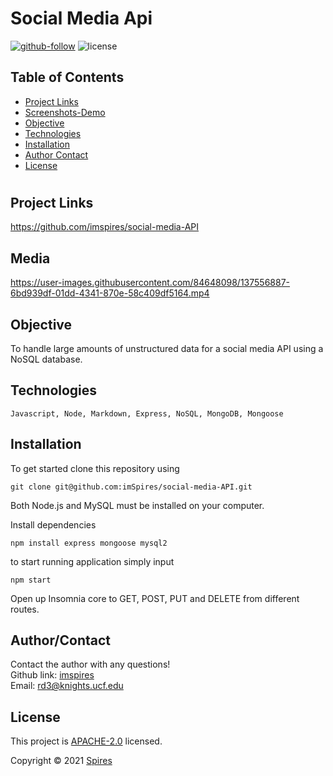 # Social Media Api

[![github-follow](https://img.shields.io/github/followers/imspires?label=Follow&logoColor=purple&style=social)](https://github.com/imspires)
 ![license](https://img.shields.io/badge/license-Apache%202.0-blue)

   ## Table of Contents
  * [ Project Links ](#Project-Links)
  * [ Screenshots-Demo ](#Media)
  * [ Objective ](#Objective)
  * [ Technologies ](#Technologies)
  * [ Installation ](#Installation)
  * [ Author Contact ](#AuthorContact)
  * [ License ](#License)
  #

  ## Project Links
  https://github.com/imspires/social-media-API<br>

  ## Media

https://user-images.githubusercontent.com/84648098/137556887-6bd939df-01dd-4341-870e-58c409df5164.mp4


  ## Objective
  To handle large amounts of unstructured data for a social media API using a NoSQL database.

  ## Technologies
  ```
  Javascript, Node, Markdown, Express, NoSQL, MongoDB, Mongoose
  ```

  ## Installation

  To get started clone this repository using 
  <br>

  ```
  git clone git@github.com:imSpires/social-media-API.git
  ```
  Both Node.js and MySQL must be installed on your computer.

  Install dependencies 
  ```
  npm install express mongoose mysql2
  ```

  to start running application simply input 
  ```
  npm start
  ```

  Open up Insomnia core to GET, POST, PUT and DELETE from different routes.


  ## Author/Contact
  Contact the author with any questions!<br>
  Github link: [imspires](https://github.com/imspires)<br>
  Email: rd3@knights.ucf.edu

  ## License
  This project is [APACHE-2.0](https://choosealicense.com/licenses/apache-2.0/) licensed.<br />

  Copyright © 2021 [Spires](https://github.com/imspires)

  </i></p>
